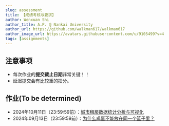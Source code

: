```yaml
---
slug: assessment
title: 【成绩考核与要求】
author: Wenxuan Shi
author_title: A.P. @ Nankai University
author_url: https://github.com/walkman617/walkman617
author_image_url: https://avatars.githubusercontent.com/u/9105499?v=4
tags: [assignments]
---
```



## 注意事项
- 每次作业的**提交截止日期**非常关键！！
- 延迟提交会有比较重的扣分。

## 作业(To be determined)
- 2024年10月11日（23:59:59前）：[城市租房数据统计分析与可视化](/blog/Problem2)
- 2024年09月13日（23:59:59前）：[为什么鸡蛋不能放在同一个篮子里？](/blog/Problem1)